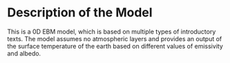 # Description of the Model
This is a 0D EBM model, which is based on multiple types of introductory texts. The model assumes no atmospheric layers and provides an output of the surface temperature of the earth based on different values of emissivity and albedo. 
